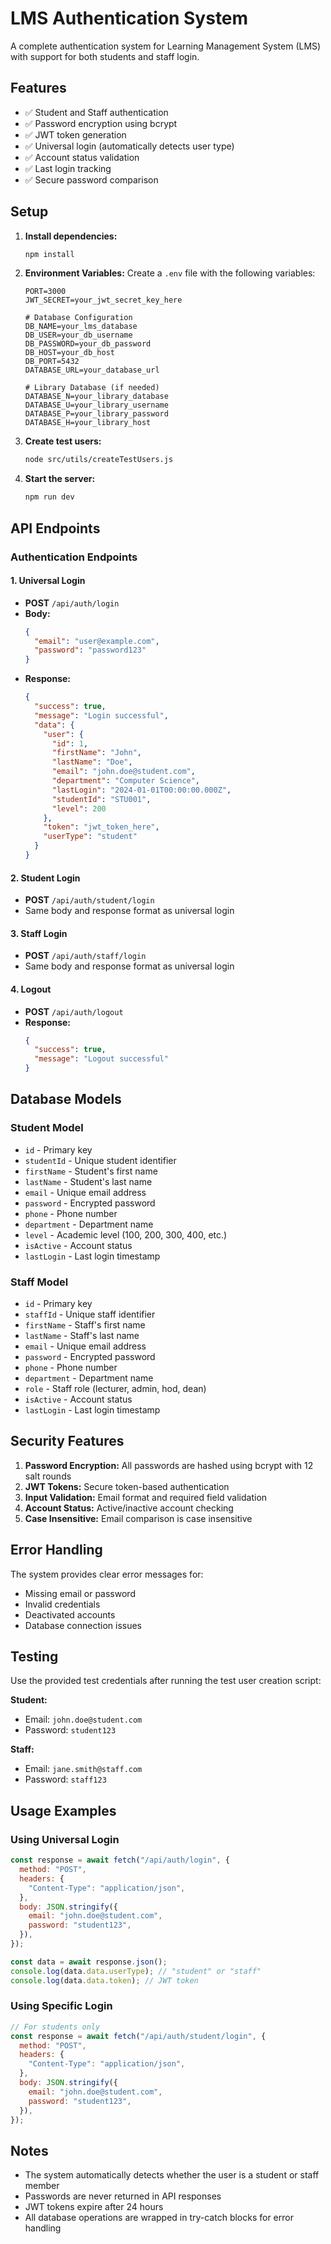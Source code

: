 # LMS Authentication System

A complete authentication system for Learning Management System (LMS) with support for both students and staff login.

## Features

- ✅ Student and Staff authentication
- ✅ Password encryption using bcrypt
- ✅ JWT token generation
- ✅ Universal login (automatically detects user type)
- ✅ Account status validation
- ✅ Last login tracking
- ✅ Secure password comparison

## Setup

1. **Install dependencies:**

   ```bash
   npm install
   ```

2. **Environment Variables:**
   Create a `.env` file with the following variables:

   ```env
   PORT=3000
   JWT_SECRET=your_jwt_secret_key_here

   # Database Configuration
   DB_NAME=your_lms_database
   DB_USER=your_db_username
   DB_PASSWORD=your_db_password
   DB_HOST=your_db_host
   DB_PORT=5432
   DATABASE_URL=your_database_url

   # Library Database (if needed)
   DATABASE_N=your_library_database
   DATABASE_U=your_library_username
   DATABASE_P=your_library_password
   DATABASE_H=your_library_host
   ```

3. **Create test users:**

   ```bash
   node src/utils/createTestUsers.js
   ```

4. **Start the server:**
   ```bash
   npm run dev
   ```

## API Endpoints

### Authentication Endpoints

#### 1. Universal Login

- **POST** `/api/auth/login`
- **Body:**
  ```json
  {
    "email": "user@example.com",
    "password": "password123"
  }
  ```
- **Response:**
  ```json
  {
    "success": true,
    "message": "Login successful",
    "data": {
      "user": {
        "id": 1,
        "firstName": "John",
        "lastName": "Doe",
        "email": "john.doe@student.com",
        "department": "Computer Science",
        "lastLogin": "2024-01-01T00:00:00.000Z",
        "studentId": "STU001",
        "level": 200
      },
      "token": "jwt_token_here",
      "userType": "student"
    }
  }
  ```

#### 2. Student Login

- **POST** `/api/auth/student/login`
- Same body and response format as universal login

#### 3. Staff Login

- **POST** `/api/auth/staff/login`
- Same body and response format as universal login

#### 4. Logout

- **POST** `/api/auth/logout`
- **Response:**
  ```json
  {
    "success": true,
    "message": "Logout successful"
  }
  ```

## Database Models

### Student Model

- `id` - Primary key
- `studentId` - Unique student identifier
- `firstName` - Student's first name
- `lastName` - Student's last name
- `email` - Unique email address
- `password` - Encrypted password
- `phone` - Phone number
- `department` - Department name
- `level` - Academic level (100, 200, 300, 400, etc.)
- `isActive` - Account status
- `lastLogin` - Last login timestamp

### Staff Model

- `id` - Primary key
- `staffId` - Unique staff identifier
- `firstName` - Staff's first name
- `lastName` - Staff's last name
- `email` - Unique email address
- `password` - Encrypted password
- `phone` - Phone number
- `department` - Department name
- `role` - Staff role (lecturer, admin, hod, dean)
- `isActive` - Account status
- `lastLogin` - Last login timestamp

## Security Features

1. **Password Encryption:** All passwords are hashed using bcrypt with 12 salt rounds
2. **JWT Tokens:** Secure token-based authentication
3. **Input Validation:** Email format and required field validation
4. **Account Status:** Active/inactive account checking
5. **Case Insensitive:** Email comparison is case insensitive

## Error Handling

The system provides clear error messages for:

- Missing email or password
- Invalid credentials
- Deactivated accounts
- Database connection issues

## Testing

Use the provided test credentials after running the test user creation script:

**Student:**

- Email: `john.doe@student.com`
- Password: `student123`

**Staff:**

- Email: `jane.smith@staff.com`
- Password: `staff123`

## Usage Examples

### Using Universal Login

```javascript
const response = await fetch("/api/auth/login", {
  method: "POST",
  headers: {
    "Content-Type": "application/json",
  },
  body: JSON.stringify({
    email: "john.doe@student.com",
    password: "student123",
  }),
});

const data = await response.json();
console.log(data.data.userType); // "student" or "staff"
console.log(data.data.token); // JWT token
```

### Using Specific Login

```javascript
// For students only
const response = await fetch("/api/auth/student/login", {
  method: "POST",
  headers: {
    "Content-Type": "application/json",
  },
  body: JSON.stringify({
    email: "john.doe@student.com",
    password: "student123",
  }),
});
```

## Notes

- The system automatically detects whether the user is a student or staff member
- Passwords are never returned in API responses
- JWT tokens expire after 24 hours
- All database operations are wrapped in try-catch blocks for error handling
